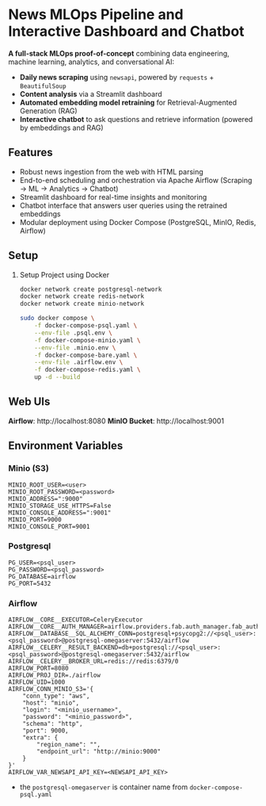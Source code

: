 # News MLOps Pipeline and Interactive Dashboard and Chatbot

**A full-stack MLOps proof-of-concept** combining data engineering, machine learning, analytics, and conversational AI:
- **Daily news scraping** using `newsapi`, powered by `requests` + `BeautifulSoup`
- **Content analysis** via a Streamlit dashboard
- **Automated embedding model retraining** for Retrieval-Augmented Generation (RAG)
- **Interactive chatbot** to ask questions and retrieve information (powered by embeddings and RAG)


## Features

-  Robust news ingestion from the web with HTML parsing  
-  End-to-end scheduling and orchestration via Apache Airflow (Scraping → ML → Analytics → Chatbot)  
-  Streamlit dashboard for real-time insights and monitoring  
-  Chatbot interface that answers user queries using the retrained embeddings  
-  Modular deployment using Docker Compose (PostgreSQL, MinIO, Redis, Airflow)


## Setup

1. Setup Project using Docker
    ```bash
    docker network create postgresql-network
    docker network create redis-network
    docker network create minio-network

    sudo docker compose \
        -f docker-compose-psql.yaml \
        --env-file .psql.env \
        -f docker-compose-minio.yaml \
        --env-file .minio.env \
        -f docker-compose-bare.yaml \
        --env-file .airflow.env \
        -f docker-compose-redis.yaml \
        up -d --build
    ```

## Web UIs

**Airflow**: http://localhost:8080
**MinIO Bucket**: http://localhost:9001

## Environment Variables

### Minio (S3)

```.env
MINIO_ROOT_USER=<user>
MINIO_ROOT_PASSWORD=<password>
MINIO_ADDRESS=":9000"
MINIO_STORAGE_USE_HTTPS=False
MINIO_CONSOLE_ADDRESS=":9001"
MINIO_PORT=9000
MINIO_CONSOLE_PORT=9001
```

### Postgresql

```.env
PG_USER=<psql_user>
PG_PASSWORD=<psql_password>
PG_DATABASE=airflow
PG_PORT=5432
```

### Airflow

```.env
AIRFLOW__CORE__EXECUTOR=CeleryExecutor
AIRFLOW__CORE__AUTH_MANAGER=airflow.providers.fab.auth_manager.fab_auth_manager.FabAuthManager
AIRFLOW__DATABASE__SQL_ALCHEMY_CONN=postgresql+psycopg2://<psql_user>:<psql_password>@postgresql-omegaserver:5432/airflow
AIRFLOW__CELERY__RESULT_BACKEND=db+postgresql://<psql_user>:<psql_password>@postgresql-omegaserver:5432/airflow
AIRFLOW__CELERY__BROKER_URL=redis://redis:6379/0
AIRFLOW_PORT=8080
AIRFLOW_PROJ_DIR=./airflow
AIRFLOW_UID=1000
AIRFLOW_CONN_MINIO_S3='{
    "conn_type": "aws", 
    "host": "minio", 
    "login": "<minio_username>", 
    "password": "<minio_password>", 
    "schema": "http", 
    "port": 9000, 
    "extra": {
        "region_name": "",
        "endpoint_url": "http://minio:9000"
    }
}'
AIRFLOW_VAR_NEWSAPI_API_KEY=<NEWSAPI_API_KEY>
```
- the `postgresql-omegaserver` is container name from `docker-compose-psql.yaml`